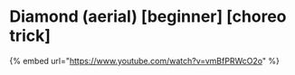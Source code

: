 # Diamond (aerial) \[beginner] \[choreo trick]

{% embed url="https://www.youtube.com/watch?v=vmBfPRWcO2o" %}
